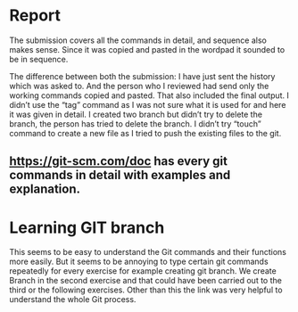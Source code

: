 Report
=======

The submission covers all the commands in detail, and sequence also makes sense. Since it was copied and pasted in the wordpad it sounded to be in sequence. 

The difference between both the submission:
	I have just sent the history which was asked to. And the person who I reviewed had send only the working commands copied and pasted. That also included the final output.
I didn’t use the “tag” command as I was not sure what it is used for and here it was given in detail.
I created two branch but didn’t try to delete the branch, the person has tried to delete the branch.
I  didn’t try “touch” command to create a new file as I tried to push the existing files to the git.


https://git-scm.com/doc has every git commands in detail with examples and explanation.
-------------------------------------------------------------------------------------------------------------------------------------------------------------------------
 
Learning GIT branch
===================

This seems to be easy to understand the Git commands and their functions more easily. 
But it seems to be annoying to type certain git commands repeatedly for every exercise for example creating git branch. We create Branch in the second exercise and that could have been carried out to the third or the following exercises. 
Other than this the link was very helpful to understand the whole Git process.
